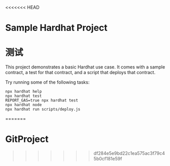 <<<<<<< HEAD
# Sample Hardhat Project


# 测试
This project demonstrates a basic Hardhat use case. It comes with a sample contract, a test for that contract, and a script that deploys that contract.

Try running some of the following tasks:

```shell
npx hardhat help
npx hardhat test
REPORT_GAS=true npx hardhat test
npx hardhat node
npx hardhat run scripts/deploy.js
```
=======
# GitProject
>>>>>>> df284e5e9bd22c1ea575ac3f79c45b0cf181e59f
